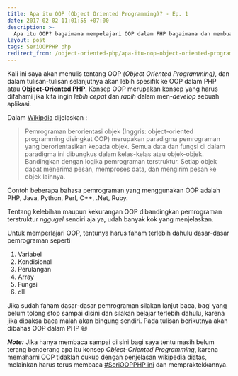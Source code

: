 ```yaml
---
title: Apa itu OOP (Object Oriented Programming)? - Ep. 1
date: 2017-02-02 11:01:55 +07:00
description: >-
  Apa itu OOP? bagaimana mempelajari OOP dalam PHP bagaimana dan membuat website dengan konsep OOP PHP?. OOP merupakan paradigma pemrograman yang berorientasikan kepada objek. Semua data dan fungsi di dalam paradigma ini dibungkus dalam kelas-kelas atau objek-objek. Bandingkan dengan logika pemrograman terstruktur. Setiap objek dapat menerima pesan, memproses data, dan mengirim pesan ke objek lainnya
layout: post
tags: SeriOOPPHP php
redirect_from: /object-oriented-php/apa-itu-oop-object-oriented-programming
---
```


Kali ini saya akan menulis tentang OOP *(Object Oriented Programming)*, dan dalam tulisan-tulisan selanjutnya akan lebih spesifik ke OOP dalam PHP atau **Object-Oriented PHP**. Konsep OOP merupakan konsep yang harus difahami jika kita ingin _lebih cepat_ dan _rapih_ dalam men-*develop* sebuah aplikasi.

Dalam <a href="https://id.wikipedia.org/wiki/Pemrograman_berorientasi_objek" target="_blank">Wikipdia</a> dijelaskan :

> Pemrograman berorientasi objek (Inggris: object-oriented programming disingkat OOP) merupakan paradigma pemrograman yang berorientasikan kepada objek. Semua data dan fungsi di dalam paradigma ini dibungkus dalam kelas-kelas atau objek-objek. Bandingkan dengan logika pemrograman terstruktur. Setiap objek dapat menerima pesan, memproses data, dan mengirim pesan ke objek lainnya.

Contoh beberapa bahasa pemrograman yang menggunakan OOP adalah PHP, Java, Python, Perl, C++, .Net, Ruby.

Tentang kelebihan maupun kekurangan OOP dibandingkan pemrograman terstruktur *nggugel* sendiri aja ya, udah banyak kok yang menjelaskan.

Untuk memperlajari OOP, tentunya harus faham terlebih dahulu dasar-dasar pemrograman seperti

1. Variabel
2. Kondisional
3. Perulangan
4. Array
5. Fungsi
6. dll

Jika sudah faham dasar-dasar pemrograman silakan lanjut baca, bagi yang belum tolong stop sampai disini dan silakan belajar terlebih dahulu, karena jika dipaksa baca malah akan bingung sendiri. Pada tulisan berikutnya akan dibahas OOP dalam PHP 😃

**_Note:_** Jika hanya membaca sampai di sini bagi saya tentu masih belum terang benderang apa itu konsep _Object-Oriented Programming_, karena memahami OOP tidaklah cukup dengan penjelasan wikipedia diatas, melainkan harus terus membaca <a href="/tag/SeriOOPPHP">#SeriOOPPHP ini</a> dan mempraktekkannya.
